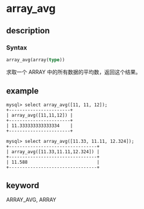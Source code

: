 # array_avg

## description

### Syntax

```Haskell
array_avg(array(type))
```

求取一个 ARRAY 中的所有数据的平均数，返回这个结果。

## example

```plain text
mysql> select array_avg([11, 11, 12]);
+-----------------------+
| array_avg([11,11,12]) |
+-----------------------+
| 11.333333333333334    |
+-----------------------+

mysql> select array_avg([11.33, 11.11, 12.324]);
+---------------------------------+
| array_avg([11.33,11.11,12.324]) |
+---------------------------------+
| 11.588                          |
+---------------------------------+
```

## keyword

ARRAY_AVG, ARRAY

